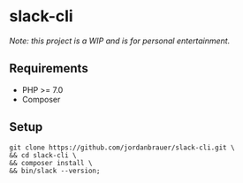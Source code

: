 # slack-cli

_Note: this project is a WIP and is for personal entertainment._

## Requirements

* PHP >= 7.0
* Composer

## Setup

```shell
git clone https://github.com/jordanbrauer/slack-cli.git \
&& cd slack-cli \
&& composer install \
&& bin/slack --version;
```
